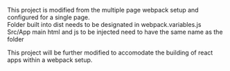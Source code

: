 This project is modified from the multiple page webpack setup and configured for a single page.  
Folder built into dist needs to be designated in webpack.variables.js  
Src/App main html and js to be injected need to have the same name as the folder 

This project will be further modified to accomodate the building of react apps within a webpack setup.  
